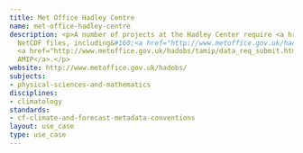 ```yaml
---
title: Met Office Hadley Centre
name: met-office-hadley-centre
description: <p>A number of projects at the Hadley Center require <a href="../standards/cf-climate-and-forecast-metadata-conventions.html">CF</a>-Compliant
  NetCDF files, including&#160;<a href="http://www.metoffice.gov.uk/hadobs/hadat/full_audit.html">HadAT</a>&#160;and
  <a href="http://www.metoffice.gov.uk/hadobs/tamip/data_req_submit.html">Transpose
  AMIP</a>.</p>
website: http://www.metoffice.gov.uk/hadobs/
subjects:
- physical-sciences-and-mathematics
disciplines:
- climatology
standards:
- cf-climate-and-forecast-metadata-conventions
layout: use_case
type: use_case
---
```


